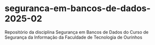 # seguranca-em-bancos-de-dados-2025-02
Repositório da disciplina Segurança em Bancos de Dados do Curso de Segurança da Informação da Faculdade de Tecnologia de Ourinhos

